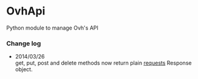 OvhApi
======

Python module to manage Ovh's API



### Change log

*	2014/03/26 	
	get, put, post and delete methods now return plain [requests](http://docs.python-requests.org/en/latest/) Response object.
